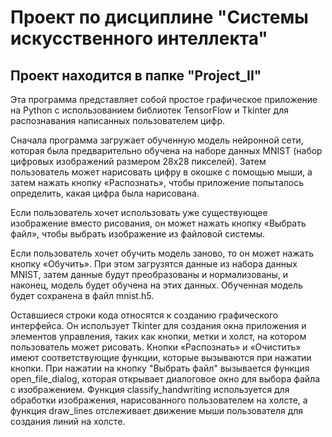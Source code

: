 # Проект по дисциплине "Системы искусственного интеллекта"
## Проект находится в папке "Project_II"
Эта программа представляет собой простое графическое приложение на Python с использованием библиотек TensorFlow и Tkinter для распознавания написанных пользователем цифр.

Сначала программа загружает обученную модель нейронной сети, которая была предварительно обучена на наборе данных MNIST (набор цифровых изображений размером 28x28 пикселей). Затем пользователь может нарисовать цифру в окошке с помощью мыши, а затем нажать кнопку «Распознать», чтобы приложение попыталось определить, какая цифра была нарисована.

Если пользователь хочет использовать уже существующее изображение вместо рисования, он может нажать кнопку «Выбрать файл», чтобы выбрать изображение из файловой системы.

Если пользователь хочет обучить модель заново, то он может нажать кнопку «Обучить». При этом загрузятся данные из набора данных MNIST, затем данные будут преобразованы и нормализованы, и наконец, модель будет обучена на этих данных. Обученная модель будет сохранена в файл mnist.h5.

Оставшиеся строки кода относятся к созданию графического интерфейса. Он использует Tkinter для создания окна приложения и элементов управления, таких как кнопки, метки и холст, на котором пользователь может рисовать. Кнопки «Распознать» и «Очистить» имеют соответствующие функции, которые вызываются при нажатии кнопки. При нажатии на кнопку "Выбрать файл" вызывается функция open_file_dialog, которая открывает диалоговое окно для выбора файла с изображением. Функция classify_handwriting используется для обработки изображения, нарисованного пользователем на холсте, а функция draw_lines отслеживает движение мыши пользователя для создания линий на холсте.